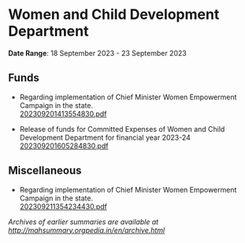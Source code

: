 # Women and Child Development Department

**Date Range**: 18 September 2023 - 23 September 2023


## Funds
- Regarding implementation of Chief Minister Women Empowerment Campaign in the state.\
  [202309201413554830.pdf](https://gr.maharashtra.gov.in/Site/Upload/Government%20Resolutions/English/202309201413554830.pdf)

- Release of funds for Committed Expenses of Women and Child Development Department for financial year 2023-24\
  [202309201605284830.pdf](https://gr.maharashtra.gov.in/Site/Upload/Government%20Resolutions/English/202309201605284830.pdf)

## Miscellaneous
- Regarding implementation of Chief Minister Women Empowerment Campaign in the state.\
  [202309211354234430.pdf](https://gr.maharashtra.gov.in/Site/Upload/Government%20Resolutions/English/202309211354234430.pdf)


*Archives of earlier summaries are available at http://mahsummary.orgpedia.in/en/archive.html*